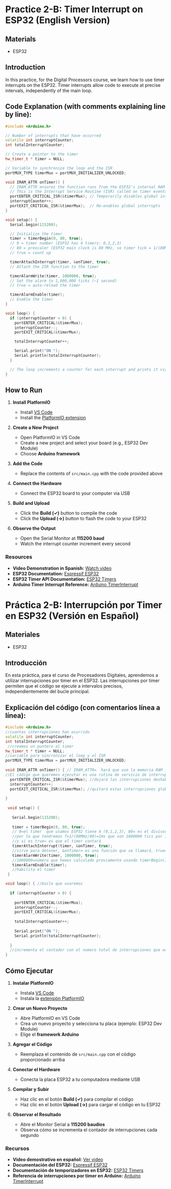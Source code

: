 # Practice 2-B: Timer Interrupt on ESP32 (English Version)

## Materials
- ESP32

## Introduction
In this practice, for the Digital Processors course, we learn how to use timer interrupts on the ESP32. Timer interrupts allow code to execute at precise intervals, independently of the main loop.


## Code Explanation (with comments explaining line by line):
```cpp
#include <Arduino.h>

// Number of interrupts that have occurred
volatile int interruptCounter;
int totalInterruptCounter;

// Create a pointer to the timer
hw_timer_t * timer = NULL;

// Variable to synchronize the loop and the ISR
portMUX_TYPE timerMux = portMUX_INITIALIZER_UNLOCKED;

void IRAM_ATTR onTimer() { 
  // IRAM_ATTR ensures the function runs from the ESP32's internal RAM (IRAM)
  // This is the Interrupt Service Routine (ISR) called on timer events
  portENTER_CRITICAL_ISR(&timerMux); // Temporarily disables global interrupts
  interruptCounter++;
  portEXIT_CRITICAL_ISR(&timerMux);  // Re-enables global interrupts
}

void setup() {
  Serial.begin(115200);

  // Initialize the timer
  timer = timerBegin(0, 80, true); 
  // 0 = timer number (ESP32 has 4 timers: 0,1,2,3)
  // 80 = prescaler (ESP32 main clock is 80 MHz, so timer tick = 1/(80MHz/80) = 1 µs)
  // true = count up

  timerAttachInterrupt(timer, &onTimer, true); 
  // Attach the ISR function to the timer

  timerAlarmWrite(timer, 1000000, true); 
  // Set the alarm to 1,000,000 ticks (~1 second)
  // true = auto-reload the timer

  timerAlarmEnable(timer); 
  // Enable the timer
}

void loop() {
  if (interruptCounter > 0) {
    portENTER_CRITICAL(&timerMux);
    interruptCounter--;
    portEXIT_CRITICAL(&timerMux);

    totalInterruptCounter++;

    Serial.print("ON ");
    Serial.println(totalInterruptCounter);
  }

  // The loop increments a counter for each interrupt and prints it via Serial
}
```

## How to Run

1. **Install PlatformIO**
   - Install [VS Code](https://code.visualstudio.com/)
   - Install the [PlatformIO extension](https://platformio.org/install/ide?install=vscode)

2. **Create a New Project**
   - Open PlatformIO in VS Code
   - Create a new project and select your board (e.g., ESP32 Dev Module)
   - Choose **Arduino framework**

3. **Add the Code**
   - Replace the contents of `src/main.cpp` with the code provided above

4. **Connect the Hardware**
   - Connect the ESP32 board to your computer via USB

5. **Build and Upload**
   - Click the **Build (✓)** button to compile the code
   - Click the **Upload (→)** button to flash the code to your ESP32

6. **Observe the Output**
   - Open the Serial Monitor at **115200 baud**
   - Watch the interrupt counter increment every second

### Resources
- **Video Demonstration in Spanish:** [Watch video](assets/practica2Bvideo.mp4)
- **ESP32 Documentation:** [Espressif ESP32](https://docs.espressif.com/projects/esp-idf/en/stable/esp32/index.html)  
- **ESP32 Timer API Documentation:** [ESP32 Timers](https://docs.espressif.com/projects/esp-idf/en/v4.3/esp32/api-reference/peripherals/timer.html)  
- **Arduino Timer Interrupt Reference:** [Arduino TimerInterrupt](https://docs.arduino.cc/libraries/timerinterrupt/)  

# Práctica 2-B: Interrupción por Timer en ESP32 (Versión en Español)

## Materiales
- ESP32

## Introducción
En esta práctica, para el curso de Procesadores Digitales, aprendemos a utilizar interrupciones por timer en el ESP32. Las interrupciones por timer permiten que el código se ejecute a intervalos precisos, independientemente del bucle principal.


## Explicación del código (con comentarios línea a línea):

```cpp
#include <Arduino.h>
//cuantas interrupciones han ocurrido
volatile int interruptCounter;
int totalInterruptCounter;
 //creamos un puntero al timer
hw_timer_t * timer = NULL;
//variable para sincronizar el loop y el ISR
portMUX_TYPE timerMux = portMUX_INITIALIZER_UNLOCKED;
 
void IRAM_ATTR onTimer() { // IRAM_ATTR=  hará que use la memoria RAM interna (IRAM) del ESP32
//El código que queremos ejecutar es una rutina de servicio de interrupción (ISR) en este caso le llamamos OnTimer
  portENTER_CRITICAL_ISR(&timerMux); //dejará las interrupciones deshabilitadas globalmente.
  interruptCounter++;
  portEXIT_CRITICAL_ISR(&timerMux); //quitará estas interrupciones globales
 
}
 
 void setup() {
 
   Serial.begin(115200);
 
   timer = timerBegin(0, 80, true); 
   // 0=el timer  que usamos ESP32 tiene 4 (0,1,2,3), 80= es el divisor, el reloj principal de ESP32 es de 80MHz, 
   //por lo que tendremos T=1/(80MHz/80)=1ms que son 1000000 tics por 1 segundo.
   //y si es true= es que el timer contará
   timerAttachInterrupt(timer, &onTimer, true);
   //sirve para detener, &onTimer= es una función que se llamará, true=si es verdaderp una alarma generará una interrupción
   timerAlarmWrite(timer, 1000000, true); 
   //1000000=número que hemos calculado previamente usando timerBegin(), true= si es verdadero el timer se repetirá
   timerAlarmEnable(timer); 
   //habilita el timer
 }

void loop() { //bucle que usaremos
 
  if (interruptCounter > 0) {
 
    portENTER_CRITICAL(&timerMux);
    interruptCounter--;
    portEXIT_CRITICAL(&timerMux);
 
    totalInterruptCounter++;
 
    Serial.print("ON ");
    Serial.println(totalInterruptCounter);
 
  }
  //incrementa el contador con el numero total de interrupciones que ocurren y lo imprime por un puerto serie.
}
```
## Cómo Ejecutar

1. **Instalar PlatformIO**
   - Instala [VS Code](https://code.visualstudio.com/)
   - Instala la [extensión PlatformIO](https://platformio.org/install/ide?install=vscode)

2. **Crear un Nuevo Proyecto**
   - Abre PlatformIO en VS Code
   - Crea un nuevo proyecto y selecciona tu placa (ejemplo: ESP32 Dev Module)
   - Elige el **framework Arduino**

3. **Agregar el Código**
   - Reemplaza el contenido de `src/main.cpp` con el código proporcionado arriba

4. **Conectar el Hardware**
   - Conecta la placa ESP32 a tu computadora mediante USB

5. **Compilar y Subir**
   - Haz clic en el botón **Build (✓)** para compilar el código
   - Haz clic en el botón **Upload (→)** para cargar el código en tu ESP32

6. **Observar el Resultado**
   - Abre el Monitor Serial a **115200 baudios**
   - Observa cómo se incrementa el contador de interrupciones cada segundo

### Recursos
- **Video demostrativo en español:** [Ver video](assets/practica2Bvideo.mp4)
- **Documentación del ESP32:** [Espressif ESP32](https://docs.espressif.com/projects/esp-idf/en/stable/esp32/index.html)  
- **Documentación de temporizadores en ESP32:** [ESP32 Timers](https://docs.espressif.com/projects/esp-idf/en/v4.3/esp32/api-reference/peripherals/timer.html)  
- **Referencia de interrupciones por timer en Arduino:** [Arduino TimerInterrupt](https://docs.arduino.cc/libraries/timerinterrupt/)  



